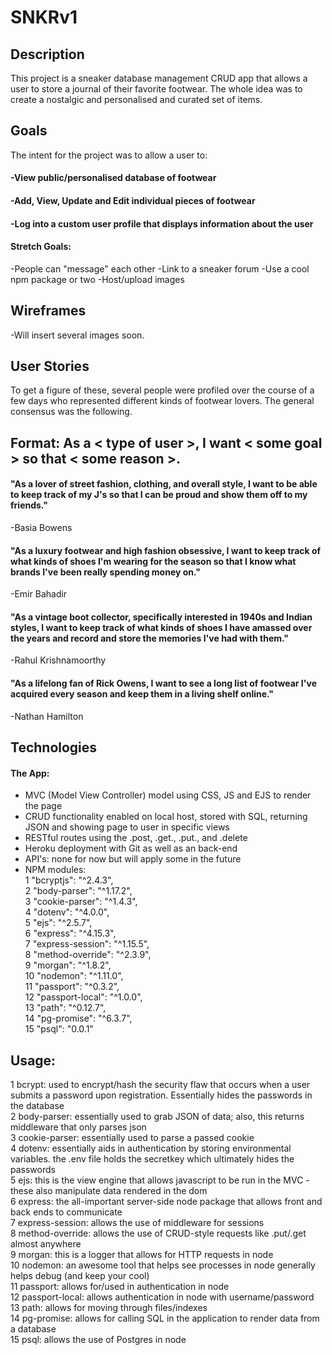 # SNKRv1
## Description
This project is a sneaker database management CRUD app that allows a user to store a journal of their favorite footwear. The whole idea was to create a nostalgic and personalised and curated set of items.

## Goals
The intent for the project was to allow a user to:
#### -View public/personalised database of footwear
#### -Add, View, Update and Edit individual pieces of footwear
#### -Log into a custom user profile that displays information about the user

#### Stretch Goals:
-People can "message" each other
-Link to a sneaker forum
-Use a cool npm package or two
-Host/upload images

## Wireframes
-Will insert several images soon.

## User Stories
To get a figure of these, several people were profiled over the course of a few days who represented different kinds of footwear lovers. The general consensus was the following.
## Format: As a < type of user >, I want < some goal > so that < some reason >.

#### "As a lover of street fashion, clothing, and overall style, I want to be able to keep track of my J's so that I can be proud and show them off to my friends."
-Basia Bowens

#### "As a luxury footwear and high fashion obsessive, I want to keep track of what kinds of shoes I'm wearing for the season so that I know what brands I've been really spending money on."
-Emir Bahadir

#### "As a vintage boot collector, specifically interested in 1940s and Indian styles, I want to keep track of what kinds of shoes I have amassed over the years and record and store the memories I've had with them."
-Rahul Krishnamoorthy

#### "As a lifelong fan of Rick Owens, I want to see a long list of footwear I've acquired every season and keep them in a living shelf online."
-Nathan Hamilton

## Technologies
#### The App:
- MVC (Model View Controller) model using CSS, JS and EJS to render the page<br>
- CRUD functionality enabled on local host, stored with SQL, returning JSON and showing page to user in specific views<br>
- RESTful routes using the .post, .get., .put., and .delete<br>
- Heroku deployment with Git as well as an back-end<br>
- API's: none for now but will apply some in the future<br>
- NPM modules:<br>
    1 "bcryptjs": "^2.4.3",<br>
    2 "body-parser": "^1.17.2",<br>
    3 "cookie-parser": "^1.4.3",<br>
    4 "dotenv": "^4.0.0",<br>
    5 "ejs": "^2.5.7",<br>
    6 "express": "^4.15.3",<br>
    7 "express-session": "^1.15.5",<br>
    8 "method-override": "^2.3.9",<br>
    9 "morgan": "^1.8.2",<br>
    10 "nodemon": "^1.11.0",<br>
    11 "passport": "^0.3.2",<br>
    12 "passport-local": "^1.0.0",<br>
    13 "path": "^0.12.7",<br>
    14 "pg-promise": "^6.3.7",<br>
    15 "psql": "0.0.1"<br>

## Usage:
1 bcrypt: used to encrypt/hash the security flaw that occurs when a user submits a password upon registration. Essentially hides the passwords in the database<br>
2 body-parser: essentially used to grab JSON of data; also, this returns middleware that only parses json<br>
3 cookie-parser: essentially used to parse a passed cookie<br>
4 dotenv: essentially aids in authentication by storing environmental variables. the .env file holds the secretkey which ultimately hides the passwords<br>
5 ejs: this is the view engine that allows javascript to be run in the MVC - these also manipulate data rendered in the dom<br>
6 express: the all-important server-side node package that allows front and back ends to communicate <br>
7 express-session: allows the use of middleware for sessions<br>
8 method-override: allows the use of CRUD-style requests like .put/.get almost anywhere<br>
9 morgan: this is a logger that allows for HTTP requests in node<br>
10 nodemon: an awesome tool that helps see processes in node generally helps debug (and keep your cool)<br>
11 passport: allows for/used in authentication in node<br>
12 passport-local: allows authentication in node with username/password <br>
13 path: allows for moving through files/indexes<br>
14 pg-promise: allows for calling SQL in the application to render data from a database<br>
15 psql: allows the use of Postgres in node<br>


